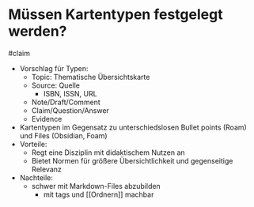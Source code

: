 # Müssen Kartentypen festgelegt werden?

#claim 

- Vorschlag für Typen:
	- Topic: Thematische Übersichtskarte
	- Source: Quelle
		- ISBN, ISSN, URL
	- Note/Draft/Comment
	- Claim/Question/Answer
	- Evidence
- Kartentypen im Gegensatz zu unterschiedslosen Bullet points (Roam) und Files (Obsidian, Foam)
- Vorteile:
	- Regt eine Disziplin mit didaktischem Nutzen an
	- Bietet Normen für größere Übersichtlichkeit und gegenseitige Relevanz
- Nachteile:
	- schwer mit Markdown-Files abzubilden
		- mit tags und [[Ordnern]] machbar